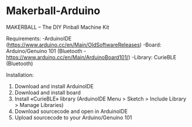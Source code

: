 # Makerball-Arduino
MAKERBALL – The DIY Pinball Machine Kit


Requirements:
-ArduinoIDE (https://www.arduino.cc/en/Main/OldSoftwareReleases)
-Board: Arduino/Genuino 101 (Bluetooth - https://www.arduino.cc/en/Main/ArduinoBoard101/)
-Library: CurieBLE (Bluetooth)

Installation:
1. Download and install ArduinoIDE
2. Download and install board 
3. Install «CurieBLE» library (ArduinoIDE Menu > Sketch > Include Library > Manage Libraries)
4. Download sourcecode and open in ArduinoIDE
5. Upload sourcecode to your Arduino/Genuino 101
